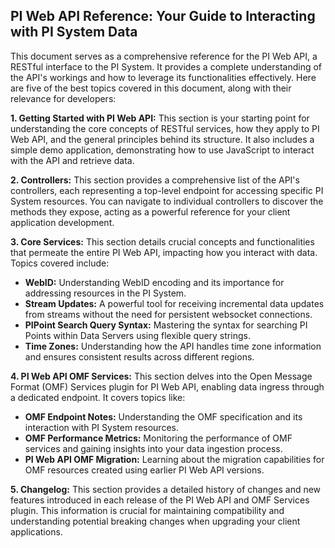 ## PI Web API Reference: Your Guide to Interacting with PI System Data

This document serves as a comprehensive reference for the PI Web API, a RESTful interface to the PI System. It provides a complete understanding of the API's workings and how to leverage its functionalities effectively.  Here are five of the best topics covered in this document, along with their relevance for developers:

**1. Getting Started with PI Web API:** This section is your starting point for understanding the core concepts of RESTful services, how they apply to PI Web API, and the general principles behind its structure.  It also includes a simple demo application, demonstrating how to use JavaScript to interact with the API and retrieve data.

**2. Controllers:** This section provides a comprehensive list of the API's controllers, each representing a top-level endpoint for accessing specific PI System resources. You can navigate to individual controllers to discover the methods they expose, acting as a powerful reference for your client application development.

**3. Core Services:** This section details crucial concepts and functionalities that permeate the entire PI Web API, impacting how you interact with data. Topics covered include:

* **WebID:** Understanding WebID encoding and its importance for addressing resources in the PI System.
* **Stream Updates:** A powerful tool for receiving incremental data updates from streams without the need for persistent websocket connections.
* **PIPoint Search Query Syntax:** Mastering the syntax for searching PI Points within Data Servers using flexible query strings.
* **Time Zones:** Understanding how the API handles time zone information and ensures consistent results across different regions.

**4. PI Web API OMF Services:** This section delves into the Open Message Format (OMF) Services plugin for PI Web API, enabling data ingress through a dedicated endpoint. It covers topics like:

* **OMF Endpoint Notes:** Understanding the OMF specification and its interaction with PI System resources.
* **OMF Performance Metrics:** Monitoring the performance of OMF services and gaining insights into your data ingestion process.
* **PI Web API OMF Migration:**  Learning about the migration capabilities for OMF resources created using earlier PI Web API versions.

**5. Changelog:** This section provides a detailed history of changes and new features introduced in each release of the PI Web API and OMF Services plugin. This information is crucial for maintaining compatibility and understanding potential breaking changes when upgrading your client applications.

 